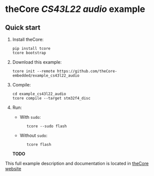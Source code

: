 # theCore _CS43L22 audio_ example

## Quick start

1. Install theCore:

   ```
   pip install tcore
   tcore bootstrap
   ```

1. Download this example:

   ```
   tcore init --remote https://github.com/theCore-embedded/example_cs43l22_audio
   ```

1. Compile:

   ```
   cd example_cs43l22_audio
   tcore compile --target stm32f4_disc
   ```

1. Run:

   * With `sudo`:

     ```
        tcore --sudo flash
     ```

   * Without `sudo`:

     ```
        tcore flash
     ```

   **TODO**

This full example description and documentation is located in [theCore website](https://forgge.github.io/theCore/examples.html#stm32f4-discovery-audio-example-with-cs43l22-audio-dac)

